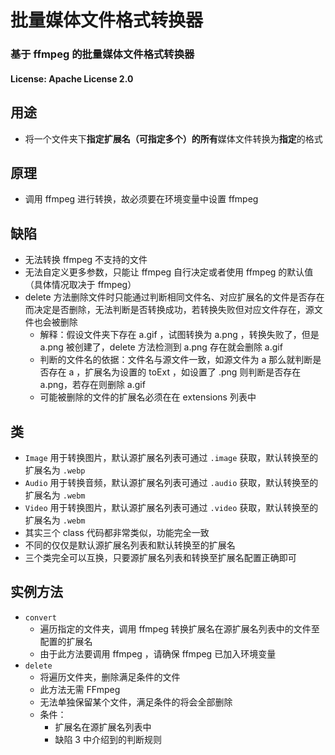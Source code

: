 # 批量媒体文件格式转换器
### 基于 ffmpeg 的批量媒体文件格式转换器
#### License: Apache License 2.0


## 用途
- 将一个文件夹下**指定扩展名（可指定多个）**的**所有**媒体文件转换为**指定**的格式

## 原理
- 调用 ffmpeg 进行转换，故必须要在环境变量中设置 ffmpeg

## 缺陷
- 无法转换 ffmpeg 不支持的文件
- 无法自定义更多参数，只能让 ffmpeg 自行决定或者使用 ffmpeg 的默认值（具体情况取决于 ffmpeg）
- delete 方法删除文件时只能通过判断相同文件名、对应扩展名的文件是否存在而决定是否删除，无法判断是否转换成功，若转换失败但对应文件存在，源文件也会被删除
  - 解释：假设文件夹下存在 a.gif ，试图转换为 a.png ，转换失败了，但是 a.png 被创建了，delete 方法检测到 a.png 存在就会删除 a.gif
  - 判断的文件名的依据：文件名与源文件一致，如源文件为 a 那么就判断是否存在 a ，扩展名为设置的 toExt ，如设置了 .png 则判断是否存在 a.png，若存在则删除 a.gif
  - 可能被删除的文件的扩展名必须在在 extensions 列表中

## 类
- `Image` 用于转换图片，默认源扩展名列表可通过 `.image` 获取，默认转换至的扩展名为 `.webp`
- `Audio` 用于转换音频，默认源扩展名列表可通过 `.audio` 获取，默认转换至的扩展名为 `.webm`
- `Video` 用于转换图片，默认源扩展名列表可通过 `.video` 获取，默认转换至的扩展名为 `.webm`
- 其实三个 class 代码都非常类似，功能完全一致
- 不同的仅仅是默认源扩展名列表和默认转换至的扩展名
- 三个类完全可以互换，只要源扩展名列表和转换至扩展名配置正确即可

## 实例方法
- `convert`
  - 遍历指定的文件夹，调用 ffmpeg 转换扩展名在源扩展名列表中的文件至配置的扩展名
  - 由于此方法要调用 ffmpeg ，请确保 ffmpeg 已加入环境变量
- `delete`
  - 将遍历文件夹，删除满足条件的文件
  - 此方法无需 FFmpeg
  - 无法单独保留某个文件，满足条件的将会全部删除
  - 条件：
    - 扩展名在源扩展名列表中
    - 缺陷 3 中介绍到的判断规则